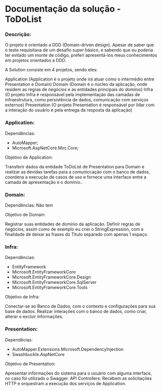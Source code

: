 <h1>Documentação da solução - ToDoList</h1>

<h3>Descrição:</h3>

O projeto é orientado a DDD (Domain-driven design). Apesar de saber que o teste requisitava de um desafio super básico, e sabendo que eu poderia ter evitado um monte de código, preferi apresentá-los meus conhecimentos em projetos orientados a DDD.

A Solution consiste em 4 projetos, sendo eles:

Application (Application é o projeto onde irá atuar como o intermédio entre Presentation e Domain)
Domain (Domain é o núcleo da aplicação, onde residem as regras de negócios e as entidades principais do domínio)
Infra (O projeto Infra é responsável pela implementação das camadas de infraestrutura, como persistência de dados, comunicação com serviços externos)
Presentation (O projeto Presentation é responsável por lidar com a interação do usuário e pela entrega da resposta da aplicação)

<h3>Application:</h3>

Dependências:
- AutoMapper;
- Microsoft.AspNetCore.Mvc.Core;

Objetivo de Application:

Transferir dados da entidade ToDoList de Presentation para Domain e realizar as devidas tarefas para a comuniccação com o banco de dados, coordena a execução de casos de uso e fornece uma interface entre a camada de apresentação e o domínio..

<h3>Domain:</h3>

Dependências: Não tem

Objetivo de Domain:

Registrar suas entidades de domínio da aplicação. Definir regras de negócios, assim como de exemplo eu criei o StringExpression, com a finalidade de deixar as frases do Titulo separado com apenas 1 espaço.

<h3>Infra:</h3>

Dependências:
- EntityFramework
- Microsoft.EntityFrameworkCore
- Microsoft.EntityFrameworkCore.Design
- Microsoft.EntityFrameworkCore.SqlServer
- Microsoft.EntityFrameworkCore.Tools

Objetivo de Infra:

Conectar-se ao Banco de Dados, com o contexto e configurações para sua base de dados. Realizar interações com o banco de dados, como criar, alterar e excluir informações.

<h3>Presentation:</h3>

Dependêcias:
- AutoMapper.Extensions.Microsoft.DependencyInjection
- Swashbuckle.AspNetCore

Objetivo de Presentation:

Apresentar informações do sistema para o usuário com alguma interface, no caso foi utilizado o Swagger. API Controllers: Recebem as solicitações HTTP e orquestram a execução dos serviços de Application.

